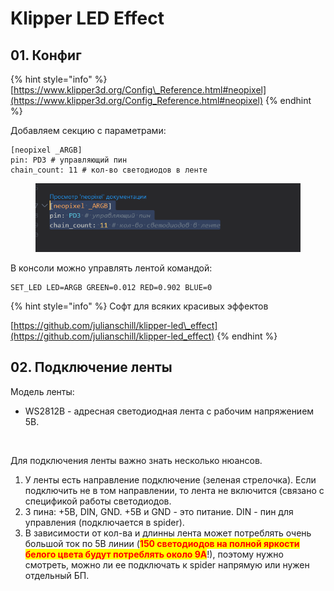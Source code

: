 # Klipper LED Effect

## 01. Конфиг

{% hint style="info" %}
[https://www.klipper3d.org/Config\_Reference.html#neopixel](https://www.klipper3d.org/Config_Reference.html#neopixel)
{% endhint %}

Добавляем секцию с параметрами:

```django
[neopixel _ARGB]
pin: PD3 # управляющий пин
chain_count: 11 # кол-во светодиодов в ленте
```

<figure><img src="../../../.gitbook/assets/изображение (247).png" alt=""><figcaption></figcaption></figure>

В консоли можно управлять лентой командой:

```django
SET_LED LED=ARGB GREEN=0.012 RED=0.902 BLUE=0
```

{% hint style="info" %}
Софт для всяких красивых эффектов

[https://github.com/julianschill/klipper-led\_effect](https://github.com/julianschill/klipper-led_effect)
{% endhint %}



## 02. Подключение ленты

Модель ленты:

* WS2812B - адресная светодиодная лента с рабочим напряжением 5В.

<figure><img src="../../../.gitbook/assets/PXL_20240215_103410620.jpg" alt="" width="375"><figcaption></figcaption></figure>

Для подключения ленты важно знать несколько нюансов.

1. У ленты есть направление подключение (зеленая стрелочка). Если подключить не в том направлении, то лента не включится (связано с спецификой работы светодиодов.
2. 3 пина: +5В, DIN, GND. +5В и GND - это питание. DIN - пин для управления (подключается в spider).
3. В зависимости от кол-ва и длинны лента может потреблять очень большой ток по 5В линии (<mark style="color:red;">**150 светодиодов на полной яркости белого цвета будут потреблять около 9А**</mark>!), поэтому нужно смотреть, можно ли ее подключать к spider напрямую или нужен отдельный БП.
